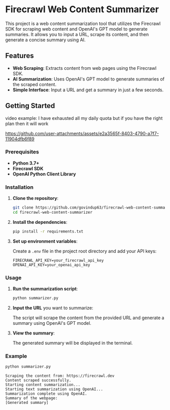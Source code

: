 # Firecrawl Web Content Summarizer

This project is a web content summarization tool that utilizes the Firecrawl SDK for scraping web content and OpenAI's GPT model to generate summaries. It allows you to input a URL, scrape its content, and then generate a concise summary using AI.

## Features

- **Web Scraping**: Extracts content from web pages using the Firecrawl SDK.
- **AI Summarization**: Uses OpenAI's GPT model to generate summaries of the scraped content.
- **Simple Interface**: Input a URL and get a summary in just a few seconds.

## Getting Started

video example: I have exhausted all my daily quota but if you have the right plan then it will work

https://github.com/user-attachments/assets/e2a3565f-8403-4790-a7f7-11904dfb6f89


### Prerequisites

- **Python 3.7+**
- **Firecrawl SDK**
- **OpenAI Python Client Library**

### Installation

1. **Clone the repository**:

   ```bash
   git clone https://github.com/govindup63/firecrawl-web-content-summarizer.git
   cd firecrawl-web-content-summarizer

2. **Install the dependencies**:

   ```bash
   pip install -r requirements.txt
   ```

3. **Set up environment variables**:

   Create a `.env` file in the project root directory and add your API keys:

   ```env
   FIRECRAWL_API_KEY=your_firecrawl_api_key
   OPENAI_API_KEY=your_openai_api_key
   ```

### Usage

1. **Run the summarization script**:

   ```bash
   python summarizer.py
   ```

2. **Input the URL** you want to summarize:

   The script will scrape the content from the provided URL and generate a summary using OpenAI's GPT model.

3. **View the summary**:

   The generated summary will be displayed in the terminal.

### Example

```bash
python summarizer.py
```

```plaintext
Scraping the content from: https://firecrawl.dev
Content scraped successfully.
Starting content summarization...
Starting text summarization using OpenAI...
Summarization complete using OpenAI.
Summary of the webpage:
[Generated summary]
```

